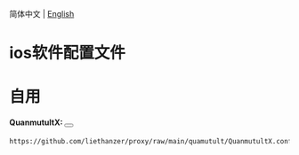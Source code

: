 简体中文 | [English](./EN.md)
# ios软件配置文件
# 自用


#### QuanmutultX: <button type="button" onclick="navigator.clipboard.writeText('https://github.com/liethanzer/proxy/raw/main/quamutult/QuanmutultX.conf')">
    https://github.com/liethanzer/proxy/raw/main/quamutult/QuanmutultX.conf
</button>
